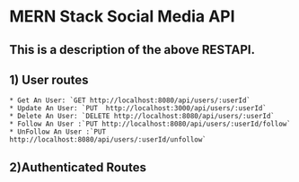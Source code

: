 # MERN Stack Social Media API 
## This is a description of the above RESTAPI.
## 1) User routes
    * Get An User: `GET http://localhost:8080/api/users/:userId`
    * Update An User: `PUT  http://localhost:3000/api/users/:userId`
    * Delete An User: `DELETE http://localhost:8080/api/users/:userId`
    * Follow An User :`PUT http://localhost:8080/api/users/:userId/follow`
    * UnFollow An User :`PUT http://localhost:8080/api/users/:userId/unfollow`
## 2)Authenticated Routes
   
    
    
    
   
